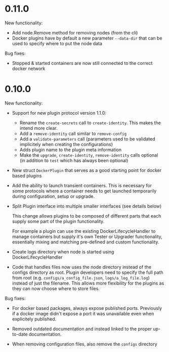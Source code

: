 # 0.11.0

New functionality:

* Add node.Remove method for removing nodes (from the cli)
* Docker plugins have by default a new parameter `--data-dir` that can be used to specify where to put the node data

Bug fixes:

* Stopped & started containers are now still connected to the correct docker network  

# 0.10.0

New functionality:

* Support for new plugin protocol version 1.1.0:
	* Rename the `create-secrets` call to `create-identity`. This makes the intend more clear.
	* Add a `remove-identity` call similar to `remove-config`
	* Add a `validate-parameters` call (parameters used to be validated implicitely when creating the configurations)
	* Adds plugin name to the plugin meta information
  * Make the `upgrade`, `create-identity`, `remove-identity` calls optional (in addition to `test` which has always been optional)

* New struct `DockerPlugin` that serves as a good starting point for docker based plugins

* Add the ability to launch transient containers. This is necessary for some protocols where a container needs to get
  launched temporarily during configuration, setup or upgrade.

* Split Plugin interface into multiple smaller interfaces (see details below)

  This change allows plugins to be composed of different parts that each supply
  some part of the plugin functionality.

  For example a plugin can use the existing DockerLifecycleHandler to
  manage containers but supply it's own Tester or Upgrader functionality,
  essentially mixing and matching pre-defined and custom functionality.

* Create logs directory when node is started using DockerLifecycleHandler

* Code that handles files now uses the node directory instead of the configs directory as root. Plugin developers need
  to specify the full path from root (e.g. `configs/a_config_file.json`, `logs/a_log_file.log`) instead of just the
  filename. This allows more flexibility for the plugins as they can now choose where to store files.

Bug fixes:

* For docker based packages, always expose published ports. Previously if a docker image didn't expose a port it was
  unavailable even when explicitely published.

* Removed outdated documentation and instead linked to the proper up-to-date documentation.

* When removing configuration files, also remove the `configs` directory
